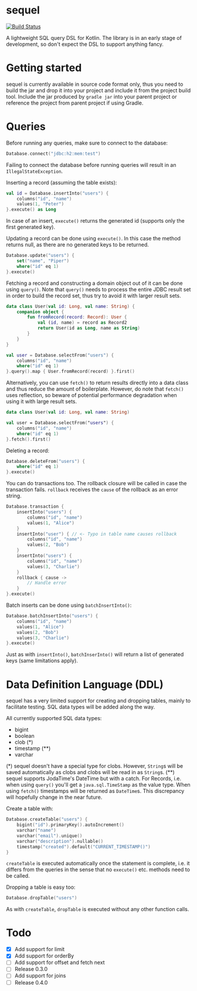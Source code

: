 # sequel

[![Build Status](https://travis-ci.org/coconautti/sequel.svg?branch=master)](https://travis-ci.org/coconautti/sequel)

A lightweight SQL query DSL for Kotlin. The library is in an early stage of development, so don't expect the DSL to support anything fancy.
 
# Getting started

sequel is currently available in source code format only, thus you need to build the jar and drop it into your project and include it from the project build tool. Include the jar produced by `gradle jar` into your parent project or reference the project from parent project if using Gradle.

# Queries

Before running any queries, make sure to connect to the database:

```kotlin
Database.connect("jdbc:h2:mem:test")
```

Failing to connect the database before running queries will result in an `IllegalStateException`.

Inserting a record (assuming the table exists):

```kotlin
val id = Database.insertInto("users") {
    columns("id", "name")
    values(1, "Peter")
}.execute() as Long
```

In case of an insert, `execute()` returns the generated id (supports only the first generated key).

Updating a record can be done using `execute()`. In this case the method returns null, as there are no generated keys to be returned. 

```kotlin
Database.update("users") {
    set("name", "Piper")
    where("id" eq 1)
}.execute()
```

Fetching a record and constructing a domain object out of it can be done using `query()`. Note that `query()` needs to process the entire JDBC result set in order to build the record set, thus try to avoid it with larger result sets. 

```kotlin
data class User(val id: Long, val name: String) {
    companion object {
        fun fromRecord(record: Record): User {
            val (id, name) = record as Record2
            return User(id as Long, name as String)        
        }
    }
}

val user = Database.selectFrom("users") {
    columns("id", "name")
    where("id" eq 1)
}.query().map { User.fromRecord(record) }.first()

```

Alternatively, you can use `fetch()` to return results directly into a data class and thus reduce the amount of boilerplate. However, do note that `fetch()` uses reflection, so beware of potential performance degradation when using it with large result sets. 

```kotlin
data class User(val id: Long, val name: String)

val user = Database.selectFrom("users") {
    columns("id", "name")
    where("id" eq 1)
}.fetch().first()

```

Deleting a record:

```kotlin
Database.deleteFrom("users") {
    where("id" eq 1)
}.execute()
```

You can do transactions too. The rollback closure will be called in case the transaction fails. `rollback` receives the `cause` of the rollback as an error string.

```kotlin
Database.transaction {
    insertInto("users") {
        columns("id", "name")
        values(1, "Alice")
    }
    insertInto("user") { // <- Typo in table name causes rollback
        columns("id", "name")
        values(2, "Bob")
    }
    insertInto("users") {
        columns("id", "name")
        values(3, "Charlie")
    }
    rollback { cause ->
        // Handle error
    }
}.execute()
```

Batch inserts can be done using `batchInsertInto()`:

```kotlin
Database.batchInsertInto("users") {
    columns("id", "name")
    values(1, "Alice")
    values(2, "Bob")
    values(3, "Charlie")
}.execute()
```

Just as with `insertInto()`, `batchInserInto()` will return a list of generated keys (same limitations apply).

# Data Definition Language (DDL)

sequel has a very limited support for creating and dropping tables, mainly to facilitate testing. SQL data types will be added along the way.

All currently supported SQL data types:

* bigint
* boolean
* clob (*)
* timestamp (**)
* varchar

(*) sequel doesn't have a special type for clobs. However, `String`s will be saved automatically as clobs and clobs will be read in as `String`s.
(**) sequel supports JodaTime's DateTime but with a catch. For Records, i.e. when using `query()` you'll get a `java.sql.TimeStamp` as the value type. When using `fetch()` timestamps will be returned as `DateTime`s. This discrepancy will hopefully change in the near future.

Create a table with:

```kotlin
Database.createTable("users") {
    bigint("id").primaryKey().autoIncrement()
    varchar("name")
    varchar("email").unique()
    varchar("description").nullable()
    timestamp("created").default("CURRENT_TIMESTAMP()")
}
```

`createTable` is executed automatically once the statement is complete, i.e. it differs from the queries in the sense that no `execute()` etc. methods need to be called.

Dropping a table is easy too:

```kotlin
Database.dropTable("users")
```

As with `createTable`, `dropTable` is executed without any other function calls.



# Todo

- [X] Add support for limit
- [X] Add support for orderBy
- [ ] Add support for offset and fetch next 
- [ ] Release 0.3.0
- [ ] Add support for joins
- [ ] Release 0.4.0
